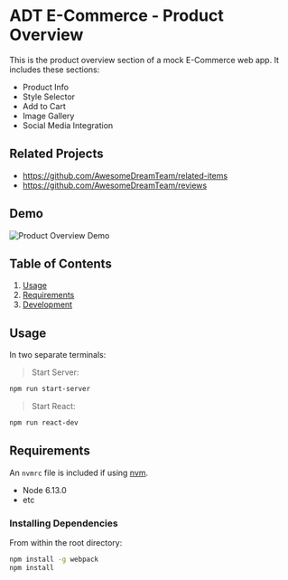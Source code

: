 # ADT E-Commerce - Product Overview

This is the product overview section of a mock E-Commerce web app. It includes these sections:
- Product Info
- Style Selector
- Add to Cart
- Image Gallery
- Social Media Integration

## Related Projects

  - https://github.com/AwesomeDreamTeam/related-items
  - https://github.com/AwesomeDreamTeam/reviews

## Demo

![Product Overview Demo](https://i.imgur.com/f0P5cvk.gif)

## Table of Contents

1. [Usage](#Usage)
1. [Requirements](#requirements)
1. [Development](#development)

## Usage
In two separate terminals:

> Start Server:
```sh
npm run start-server
```
> Start React:
```sh
npm run react-dev
```

## Requirements

An `nvmrc` file is included if using [nvm](https://github.com/creationix/nvm).

- Node 6.13.0
- etc


### Installing Dependencies

From within the root directory:

```sh
npm install -g webpack
npm install
```

